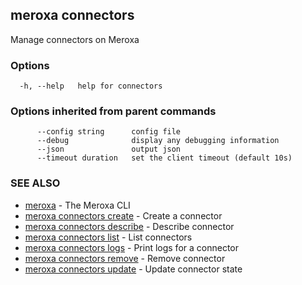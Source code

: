 ## meroxa connectors

Manage connectors on Meroxa

### Options

```
  -h, --help   help for connectors
```

### Options inherited from parent commands

```
      --config string      config file
      --debug              display any debugging information
      --json               output json
      --timeout duration   set the client timeout (default 10s)
```

### SEE ALSO

* [meroxa](meroxa.md)	 - The Meroxa CLI
* [meroxa connectors create](meroxa_connectors_create.md)	 - Create a connector
* [meroxa connectors describe](meroxa_connectors_describe.md)	 - Describe connector
* [meroxa connectors list](meroxa_connectors_list.md)	 - List connectors
* [meroxa connectors logs](meroxa_connectors_logs.md)	 - Print logs for a connector
* [meroxa connectors remove](meroxa_connectors_remove.md)	 - Remove connector
* [meroxa connectors update](meroxa_connectors_update.md)	 - Update connector state

